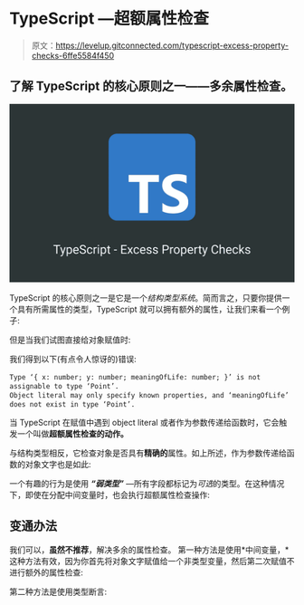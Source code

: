 # TypeScript —超额属性检查

> 原文：<https://levelup.gitconnected.com/typescript-excess-property-checks-6ffe5584f450>

## 了解 TypeScript 的核心原则之一——多余属性检查。

![](img/76224a6c8f97c515c48ca5760a9cbb7a.png)

TypeScript 的核心原则之一是它是一个*结构类型系统*。简而言之，只要你提供一个具有所需属性的类型，TypeScript 就可以拥有额外的属性，让我们来看一个例子:

但是当我们试图直接给对象赋值时:

我们得到以下(有点令人惊讶的)错误:

```
Type ‘{ x: number; y: number; meaningOfLife: number; }’ is not assignable to type ‘Point’.
Object literal may only specify known properties, and ‘meaningOfLife’ does not exist in type ‘Point’.
```

当 TypeScript 在赋值中遇到 object literal 或者作为参数传递给函数时，它会触发一个叫做**超额属性检查的动作。**

与结构类型相反，它检查对象是否具有**精确的**属性。如上所述，作为参数传递给函数的对象文字也是如此:

一个有趣的行为是使用 ***“弱类型”*** —所有字段都标记为*可选*的类型。在这种情况下，即使在分配中间变量时，也会执行超额属性检查操作:

## 变通办法

我们可以，**虽然不推荐**，解决多余的属性检查。
第一种方法是使用*中间变量，*这种方法有效，因为你首先将对象文字赋值给一个非类型变量，然后第二次赋值不进行额外的属性检查:

第二种方法是使用类型断言: